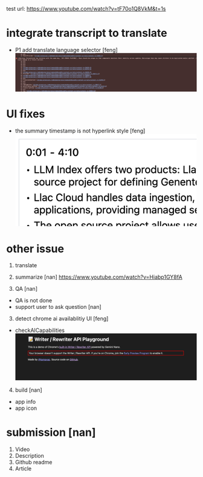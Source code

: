 test url: https://www.youtube.com/watch?v=tF70o1Q8VkM&t=1s

# integrate transcript to translate

- P1 add translate language selector [feng]
  ![alt text](image-5.png)

# UI fixes

- the summary timestamp is not hyperlink style [feng]
  ![alt text](image-3.png)

# other issue

1. translate

2. summarize [nan]
   https://www.youtube.com/watch?v=Hiabp1GY8fA

3. QA [nan]

- QA is not done
- support user to ask question [nan]

3. detect chrome ai availablitiy UI [feng]

- checkAICapabilities
  ![alt text](image-4.png)

4. build [nan]

- app info
- app icon

# submission [nan]

1. Video
2. Description
3. Github readme
4. Article

